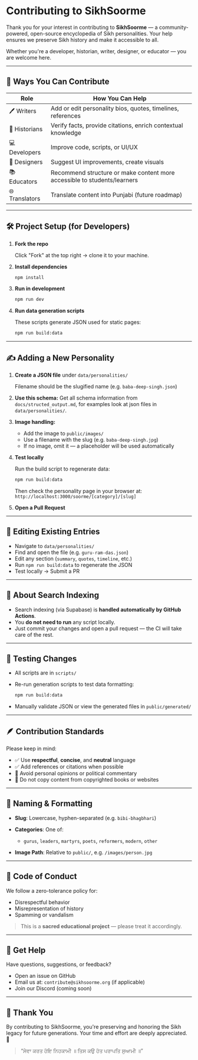 # Contributing to SikhSoorme

Thank you for your interest in contributing to **SikhSoorme** — a community-powered, open-source encyclopedia of Sikh personalities. Your help ensures we preserve Sikh history and make it accessible to all.

Whether you're a developer, historian, writer, designer, or educator — you are welcome here.

---

## 📌 Ways You Can Contribute

| Role         | How You Can Help                                                                 |
|--------------|-----------------------------------------------------------------------------------|
| 🖊 Writers    | Add or edit personality bios, quotes, timelines, references                      |
| 🧠 Historians | Verify facts, provide citations, enrich contextual knowledge                     |
| 💻 Developers | Improve code, scripts, or UI/UX                                                  |
| 🎨 Designers  | Suggest UI improvements, create visuals                                          |
| 📚 Educators  | Recommend structure or make content more accessible to students/learners         |
| 🌐 Translators| Translate content into Punjabi (future roadmap)                                  |

---

## 🛠️ Project Setup (for Developers)

1. **Fork the repo**

   Click "Fork" at the top right → clone it to your machine.

2. **Install dependencies**
   ```bash
   npm install
   ```

3. **Run in development**
   ```bash
   npm run dev
   ```

4. **Run data generation scripts**

   These scripts generate JSON used for static pages:

   ```bash
   npm run build:data
   ```

---

## ✍️ Adding a New Personality

1. **Create a JSON file** under `data/personalities/`

   Filename should be the slugified name (e.g. `baba-deep-singh.json`)

2. **Use this schema:**
   Get all schema information from `docs/structed_output.md`, for examples look at json files in `data/personalities/`.

3. **Image handling:**

   * Add the image to `public/images/`
   * Use a filename with the slug (e.g. `baba-deep-singh.jpg`)
   * If no image, omit it — a placeholder will be used automatically

4. **Test locally**

   Run the build script to regenerate data:

   ```bash
   npm run build:data
   ```

   Then check the personality page in your browser at:
   `http://localhost:3000/soorme/[category]/[slug]`

5. **Open a Pull Request**

---

## 🔄 Editing Existing Entries

* Navigate to `data/personalities/`
* Find and open the file (e.g. `guru-ram-das.json`)
* Edit any section (`summary`, `quotes`, `timeline`, etc.)
* Run `npm run build:data` to regenerate the JSON
* Test locally → Submit a PR

---

## 🔎 About Search Indexing

* Search indexing (via Supabase) is **handled automatically by GitHub Actions**.
* You **do not need to run** any script locally.
* Just commit your changes and open a pull request — the CI will take care of the rest.

---

## 🧪 Testing Changes

* All scripts are in `scripts/`

* Re-run generation scripts to test data formatting:

  ```bash
  npm run build:data
  ```

* Manually validate JSON or view the generated files in `public/generated/`

---

## 🪶 Contribution Standards

Please keep in mind:

* ✅ Use **respectful**, **concise**, and **neutral** language
* ✅ Add references or citations when possible
* 🚫 Avoid personal opinions or political commentary
* 🚫 Do not copy content from copyrighted books or websites

---

## 📄 Naming & Formatting

* **Slug**: Lowercase, hyphen-separated (e.g. `bibi-bhagbhari`)

* **Categories**: One of:

  * `gurus`, `leaders`, `martyrs`, `poets`, `reformers`, `modern`, `other`

* **Image Path**: Relative to `public/`, e.g. `/images/person.jpg`

---

## 🤝 Code of Conduct

We follow a zero-tolerance policy for:

* Disrespectful behavior
* Misrepresentation of history
* Spamming or vandalism

> This is a **sacred educational project** — please treat it accordingly.

---

## 🧠 Get Help

Have questions, suggestions, or feedback?

* Open an issue on GitHub
* Email us at: `contribute@sikhsoorme.org` (if applicable)
* Join our Discord (coming soon)

---

## 🙏 Thank You

By contributing to SikhSoorme, you're preserving and honoring the Sikh legacy for future generations. Your time and effort are deeply appreciated. 🌸

> “ਸੇਵਾ ਕਰਤ ਹੋਇ ਨਿਹਕਾਮੀ ॥
> ਤਿਸ ਕਉ ਹੋਤ ਪਰਾਪਤਿ ਸੁਆਮੀ ॥”

